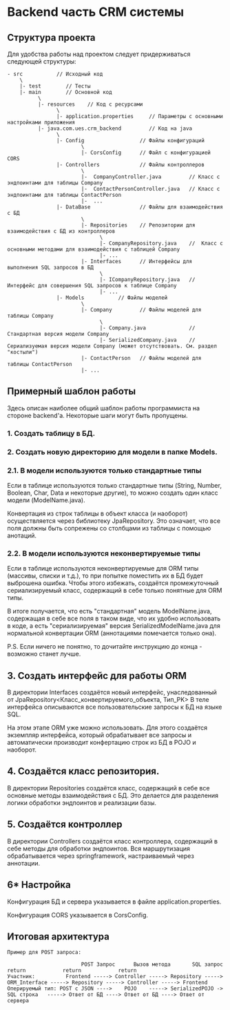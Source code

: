 # Backend часть CRM системы

## Структура проекта
Для удобства работы над проектом следует придерживаться следующей структуры:
```
- src           // Исходный код
    \
    |- test        // Тесты
    |- main        // Основной код
          \
          |- resources    // Код с ресурсами
                \
                |- application.properties     // Параметры с основными настройками приложения
          |- java.com.ues.crm_backend         // Код на java
                \
                |- Config                  // Файлы конфигураций
                        \
                        |- CorsConfig      // Файл с конфигурацией CORS
                |- Controllers             // Файлы контроллеров
                        \
                        |-  CompanyController.java         // Класс с эндпоинтами для таблицы Company
                        |-  ContactPersonController.java   // Класс с эндпоинтами для таблицы ContactPerson
                        |-  ...
                |- DataBase                // Файлы для взаимодействия с БД
                        \
                        |- Repositories    // Репозитории для взаимодействия с БД из контроллеров
                              \
                              |- CompanyRepository.java    //  Класс с основными методами для взаимодействия с таблицей Company
                              |- ...
                        |- Interfaces      // Интерфейсы для выполнения SQL запросов в БД
                              \
                              |- ICompanyRepository.java   //  Интерфейс для совершения SQL запросов к таблице Company
                              |- ...
                |- Models           // Файлы моделей
                        \
                        |- Company         // Файлы моделей для таблицы Company
                              \
                              |- Company.java              // Стандартная версия модели Company
                              |- SerializedCompany.java    // Сериализуемая версия модели Company (может отсутствовать. См. раздел "костыли")
                        |- ContactPerson   // Файлы моделей для таблицы ContactPerson
                        |- ...
```

## Примерный шаблон работы
Здесь описан наиболее общий шаблон работы программиста на стороне backend'а.
Некоторые шаги могут быть пропущены.
### 1. Создать таблицу в БД.
### 2. Создать новую директорию для модели в папке Models.
### 2.1. В модели используются только стандартные типы
Если в таблице используются только стандартные типы (String, Number, Boolean, Char, Data и некоторые другие), то можно создать один класс модели (ModelName.java).

Конвертация из строк таблицы в объект класса (и наоборот) осуществляется через библиотеку JpaRepository.
Это означает, что все поля должны быть сопрежены со столбцами из таблицы с помощью анотаций.

### 2.2. В модели используются неконвертируемые типы
Если в таблице используются неконвертируемые для ORM типы (массивы, списки и т.д.), то при попытке поместить их в БД будет выброшена ошибка.
Чтобы этого избежать, создаётся промежуточный сериализируемый класс, содержащий в себе только понятные для ORM типы. 

В итоге получается, что есть "стандартная" модель ModelName.java, содержащая в себе все поля в таком виде, что их удобно использовать в коде, а есть "сериализируемая" версия SerializedModelName.java для нормальной конвертации ORM (аннотациями помечается только она).

P.S. Если ничего не понятно, то дочитайте инструкцию до конца - возможно станет лучше.

## 3. Создать интерфейс для работы ORM
В директории Interfaces создаётся новый интерфейс, унаследованный от JpaRepository<Класс_конвертируемого_объекта, Тип_PK>
В теле интерфейса описываются все пользовательские запросы к БД на языке SQL.

На этом этапе ORM уже можно использовать. Для этого создаётся экземпляр интерфейса, который обрабатывает все запросы и автоматически производит конфертацию строк из БД в POJO и наоборот.

## 4. Создаётся класс репозитория.
В директории Repositories создаётся класс, содержащий в себе все основные методы взаимодействия с БД.
Это делается для разделения логики обработки эндпоинтов и реализации базы.

## 5. Создаётся контроллер
В директории Controllers создаётся класс контроллера, содержащий в себе методы для обработки эндпоинтов.
Вся маршрутизация обрабатывается через springframework, настраиваемый через аннотации.

## 6* Настройка
Конфигурация БД и сервера указывается в файле application.properties.

Конфигурация CORS указывается в CorsConfig.

## Итоговая архитектура
```
Пример для POST запроса:

                        POST Запрос      Вызов метода       SQL запрос               return            return            return
Участник:          Frontend -----> Controller -----> Repository -----> ORM_Interface -----> Repository -----> Controller -----> Frontend
Оперируемый тип: POST c JSON ---->    POJO    -----> SerializedPOJO ->  SQL строка   -----> Ответ от БД ----> Ответ от БД ----> Ответ от сервера
```
